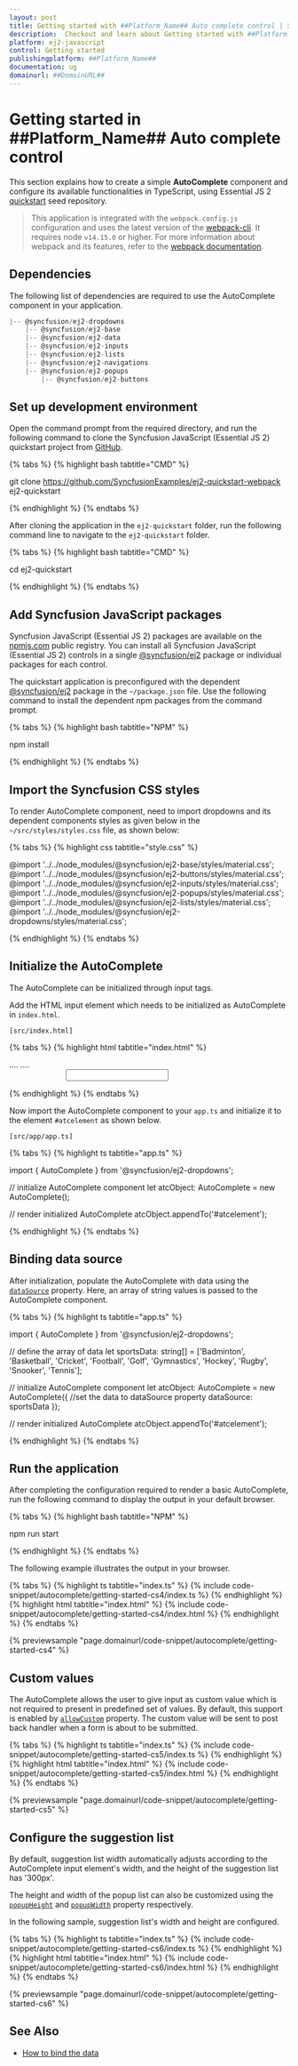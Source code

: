 ```yaml
---
layout: post
title: Getting started with ##Platform_Name## Auto complete control | Syncfusion
description:  Checkout and learn about Getting started with ##Platform_Name## Auto complete control of Syncfusion Essential JS 2 and more details.
platform: ej2-javascript
control: Getting started 
publishingplatform: ##Platform_Name##
documentation: ug
domainurl: ##DomainURL##
---
```


# Getting started in ##Platform_Name## Auto complete control

This section explains how to create a simple **AutoComplete** component and configure its available functionalities in TypeScript, using Essential JS 2 [quickstart](https://github.com/SyncfusionExamples/ej2-quickstart-webpack) seed repository.

> This application is integrated with the `webpack.config.js` configuration and uses the latest version of the [webpack-cli](https://webpack.js.org/api/cli/#commands). It requires node `v14.15.0` or higher. For more information about webpack and its features, refer to the [webpack documentation](https://webpack.js.org/guides/getting-started/).

## Dependencies

The following list of dependencies are required to use the AutoComplete component in your application.

```javascript
|-- @syncfusion/ej2-dropdowns
    |-- @syncfusion/ej2-base
    |-- @syncfusion/ej2-data
    |-- @syncfusion/ej2-inputs
    |-- @syncfusion/ej2-lists
    |-- @syncfusion/ej2-navigations
    |-- @syncfusion/ej2-popups
        |-- @syncfusion/ej2-buttons
```

## Set up development environment

Open the command prompt from the required directory, and run the following command to clone the Syncfusion JavaScript (Essential JS 2) quickstart project from [GitHub](https://github.com/SyncfusionExamples/ej2-quickstart-webpack).

{% tabs %}
{% highlight bash tabtitle="CMD" %}

git clone https://github.com/SyncfusionExamples/ej2-quickstart-webpack ej2-quickstart

{% endhighlight %}
{% endtabs %}

After cloning the application in the `ej2-quickstart` folder, run the following command line to navigate to the `ej2-quickstart` folder.

{% tabs %}
{% highlight bash tabtitle="CMD" %}

cd ej2-quickstart

{% endhighlight %}
{% endtabs %}

## Add Syncfusion JavaScript packages

Syncfusion JavaScript (Essential JS 2) packages are available on the [npmjs.com](https://www.npmjs.com/~syncfusionorg) public registry. You can install all Syncfusion JavaScript (Essential JS 2) controls in a single [@syncfusion/ej2](https://www.npmjs.com/package/@syncfusion/ej2) package or individual packages for each control.

The quickstart application is preconfigured with the dependent [@syncfusion/ej2](https://www.npmjs.com/package/@syncfusion/ej2) package in the `~/package.json` file. Use the following command to install the dependent npm packages from the command prompt.

{% tabs %}
{% highlight bash tabtitle="NPM" %}

npm install

{% endhighlight %}
{% endtabs %}

## Import the Syncfusion CSS styles

To render AutoComplete component, need to import dropdowns and its dependent components styles as given below in the `~/src/styles/styles.css` file, as shown below: 

{% tabs %}
{% highlight css tabtitle="style.css" %}

@import '../../node_modules/@syncfusion/ej2-base/styles/material.css';
@import '../../node_modules/@syncfusion/ej2-buttons/styles/material.css';
@import '../../node_modules/@syncfusion/ej2-inputs/styles/material.css';
@import '../../node_modules/@syncfusion/ej2-popups/styles/material.css';
@import '../../node_modules/@syncfusion/ej2-lists/styles/material.css';
@import '../../node_modules/@syncfusion/ej2-dropdowns/styles/material.css';

{% endhighlight %}
{% endtabs %}

## Initialize the AutoComplete

The AutoComplete can be initialized through input tags.

Add the HTML input element which needs to be initialized as AutoComplete in `index.html`.

`[src/index.html]`

{% tabs %}
{% highlight html tabtitle="index.html" %}

<!DOCTYPE html>
<html lang="en">

<head>
    <title>AutoComplete component</title>
    <meta charset="utf-8" />
    <meta name="viewport" content="width=device-width, initial-scale=1.0, user-scalable=no" />
    <meta name="description" content="Essential JS 2" />
    <meta name="author" content="Syncfusion" />
    <link href="https://maxcdn.bootstrapcdn.com/bootstrap/3.3.7/css/bootstrap.min.css" rel="stylesheet" />
    ....
    ....
</head>

<body>
    <div id='container' style="margin:0 auto; width:300px;">
        <!--element which is going to render the AutoComplete-->
        <input type="text" tabindex="1" id='atcelement' />
    </div>

</body>

</html>

{% endhighlight %}
{% endtabs %}

Now import the AutoComplete component to your `app.ts` and initialize it to the element `#atcelement` as
shown below.

`[src/app/app.ts]`

{% tabs %}
{% highlight ts tabtitle="app.ts" %}

import { AutoComplete } from '@syncfusion/ej2-dropdowns';

// initialize AutoComplete component
let atcObject: AutoComplete = new AutoComplete();

// render initialized AutoComplete
atcObject.appendTo('#atcelement');

{% endhighlight %}
{% endtabs %}

## Binding data source

After initialization, populate the AutoComplete with data using the [`dataSource`](https://ej2.syncfusion.com/documentation/api/auto-complete#datasource) property. Here, an array of string values is passed to the AutoComplete component.

{% tabs %}
{% highlight ts tabtitle="app.ts" %}

import { AutoComplete } from '@syncfusion/ej2-dropdowns';

// define the array of data
let sportsData: string[] = ['Badminton', 'Basketball', 'Cricket', 'Football', 'Golf', 'Gymnastics', 'Hockey', 'Rugby', 'Snooker', 'Tennis'];

// initialize AutoComplete component
let atcObject: AutoComplete = new AutoComplete({
    //set the data to dataSource property
    dataSource: sportsData
});

// render initialized AutoComplete
atcObject.appendTo('#atcelement');

{% endhighlight %}
{% endtabs %}

## Run the application

After completing the configuration required to render a basic AutoComplete, run the following command to display the output in your default browser.

{% tabs %}
{% highlight bash tabtitle="NPM" %}

npm run start

{% endhighlight %}
{% endtabs %}

The following example illustrates the output in your browser.

{% tabs %}
{% highlight ts tabtitle="index.ts" %}
{% include code-snippet/autocomplete/getting-started-cs4/index.ts %}
{% endhighlight %}
{% highlight html tabtitle="index.html" %}
{% include code-snippet/autocomplete/getting-started-cs4/index.html %}
{% endhighlight %}
{% endtabs %}
          
{% previewsample "page.domainurl/code-snippet/autocomplete/getting-started-cs4" %}

## Custom values

The AutoComplete allows the user to give input as custom value which is not required to present in predefined set of values. By default, this support is enabled by [`allowCustom`](https://ej2.syncfusion.com/documentation/api/auto-complete#allowcustom) property. The custom value will be sent to post back handler when a form
is about to be submitted.

{% tabs %}
{% highlight ts tabtitle="index.ts" %}
{% include code-snippet/autocomplete/getting-started-cs5/index.ts %}
{% endhighlight %}
{% highlight html tabtitle="index.html" %}
{% include code-snippet/autocomplete/getting-started-cs5/index.html %}
{% endhighlight %}
{% endtabs %}
          
{% previewsample "page.domainurl/code-snippet/autocomplete/getting-started-cs5" %}

## Configure the suggestion list

By default, suggestion list width automatically adjusts according to the AutoComplete input element's width, and the height of the suggestion list has '300px'.

The height and width of the popup list can also be customized using the [`popupHeight`](https://ej2.syncfusion.com/documentation/api/auto-complete/#popupheight) and [`popupWidth`](https://ej2.syncfusion.com/documentation/api/auto-complete/#popupwidth) property respectively.

In the following sample, suggestion list's width and height are configured.

{% tabs %}
{% highlight ts tabtitle="index.ts" %}
{% include code-snippet/autocomplete/getting-started-cs6/index.ts %}
{% endhighlight %}
{% highlight html tabtitle="index.html" %}
{% include code-snippet/autocomplete/getting-started-cs6/index.html %}
{% endhighlight %}
{% endtabs %}
          
{% previewsample "page.domainurl/code-snippet/autocomplete/getting-started-cs6" %}

## See Also

* [How to bind the data](./data-binding)